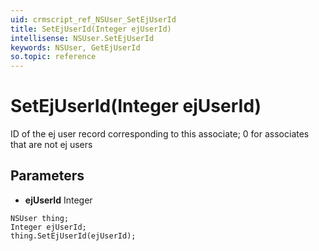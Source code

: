 ```yaml
---
uid: crmscript_ref_NSUser_SetEjUserId
title: SetEjUserId(Integer ejUserId)
intellisense: NSUser.SetEjUserId
keywords: NSUser, GetEjUserId
so.topic: reference
---
```


# SetEjUserId(Integer ejUserId)

ID of the ej user record corresponding to this associate; 0 for associates that are not ej users

## Parameters

* **ejUserId** Integer

```crmscript
NSUser thing;
Integer ejUserId;
thing.SetEjUserId(ejUserId);
```

